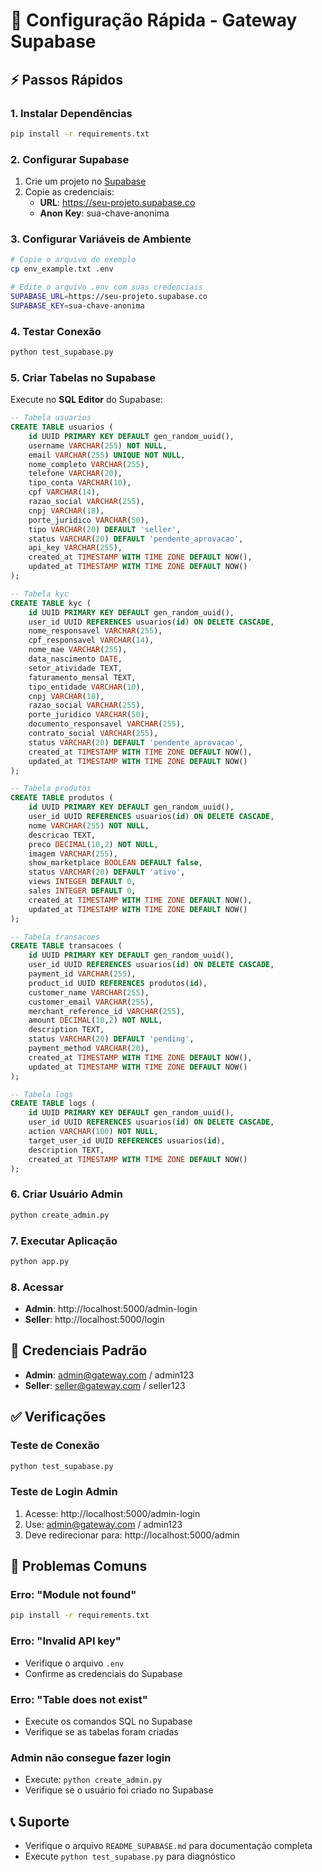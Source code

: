# 🚀 Configuração Rápida - Gateway Supabase

## ⚡ Passos Rápidos

### 1. Instalar Dependências
```bash
pip install -r requirements.txt
```

### 2. Configurar Supabase
1. Crie um projeto no [Supabase](https://supabase.com)
2. Copie as credenciais:
   - **URL**: https://seu-projeto.supabase.co
   - **Anon Key**: sua-chave-anonima

### 3. Configurar Variáveis de Ambiente
```bash
# Copie o arquivo de exemplo
cp env_example.txt .env

# Edite o arquivo .env com suas credenciais
SUPABASE_URL=https://seu-projeto.supabase.co
SUPABASE_KEY=sua-chave-anonima
```

### 4. Testar Conexão
```bash
python test_supabase.py
```

### 5. Criar Tabelas no Supabase
Execute no **SQL Editor** do Supabase:

```sql
-- Tabela usuarios
CREATE TABLE usuarios (
    id UUID PRIMARY KEY DEFAULT gen_random_uuid(),
    username VARCHAR(255) NOT NULL,
    email VARCHAR(255) UNIQUE NOT NULL,
    nome_completo VARCHAR(255),
    telefone VARCHAR(20),
    tipo_conta VARCHAR(10),
    cpf VARCHAR(14),
    razao_social VARCHAR(255),
    cnpj VARCHAR(18),
    porte_juridico VARCHAR(50),
    tipo VARCHAR(20) DEFAULT 'seller',
    status VARCHAR(20) DEFAULT 'pendente_aprovacao',
    api_key VARCHAR(255),
    created_at TIMESTAMP WITH TIME ZONE DEFAULT NOW(),
    updated_at TIMESTAMP WITH TIME ZONE DEFAULT NOW()
);

-- Tabela kyc
CREATE TABLE kyc (
    id UUID PRIMARY KEY DEFAULT gen_random_uuid(),
    user_id UUID REFERENCES usuarios(id) ON DELETE CASCADE,
    nome_responsavel VARCHAR(255),
    cpf_responsavel VARCHAR(14),
    nome_mae VARCHAR(255),
    data_nascimento DATE,
    setor_atividade TEXT,
    faturamento_mensal TEXT,
    tipo_entidade VARCHAR(10),
    cnpj VARCHAR(18),
    razao_social VARCHAR(255),
    porte_juridico VARCHAR(50),
    documento_responsavel VARCHAR(255),
    contrato_social VARCHAR(255),
    status VARCHAR(20) DEFAULT 'pendente_aprovacao',
    created_at TIMESTAMP WITH TIME ZONE DEFAULT NOW(),
    updated_at TIMESTAMP WITH TIME ZONE DEFAULT NOW()
);

-- Tabela produtos
CREATE TABLE produtos (
    id UUID PRIMARY KEY DEFAULT gen_random_uuid(),
    user_id UUID REFERENCES usuarios(id) ON DELETE CASCADE,
    nome VARCHAR(255) NOT NULL,
    descricao TEXT,
    preco DECIMAL(10,2) NOT NULL,
    imagem VARCHAR(255),
    show_marketplace BOOLEAN DEFAULT false,
    status VARCHAR(20) DEFAULT 'ativo',
    views INTEGER DEFAULT 0,
    sales INTEGER DEFAULT 0,
    created_at TIMESTAMP WITH TIME ZONE DEFAULT NOW(),
    updated_at TIMESTAMP WITH TIME ZONE DEFAULT NOW()
);

-- Tabela transacoes
CREATE TABLE transacoes (
    id UUID PRIMARY KEY DEFAULT gen_random_uuid(),
    user_id UUID REFERENCES usuarios(id) ON DELETE CASCADE,
    payment_id VARCHAR(255),
    product_id UUID REFERENCES produtos(id),
    customer_name VARCHAR(255),
    customer_email VARCHAR(255),
    merchant_reference_id VARCHAR(255),
    amount DECIMAL(10,2) NOT NULL,
    description TEXT,
    status VARCHAR(20) DEFAULT 'pending',
    payment_method VARCHAR(20),
    created_at TIMESTAMP WITH TIME ZONE DEFAULT NOW(),
    updated_at TIMESTAMP WITH TIME ZONE DEFAULT NOW()
);

-- Tabela logs
CREATE TABLE logs (
    id UUID PRIMARY KEY DEFAULT gen_random_uuid(),
    user_id UUID REFERENCES usuarios(id) ON DELETE CASCADE,
    action VARCHAR(100) NOT NULL,
    target_user_id UUID REFERENCES usuarios(id),
    description TEXT,
    created_at TIMESTAMP WITH TIME ZONE DEFAULT NOW()
);
```

### 6. Criar Usuário Admin
```bash
python create_admin.py
```

### 7. Executar Aplicação
```bash
python app.py
```

### 8. Acessar
- **Admin**: http://localhost:5000/admin-login
- **Seller**: http://localhost:5000/login

## 🔐 Credenciais Padrão
- **Admin**: admin@gateway.com / admin123
- **Seller**: seller@gateway.com / seller123

## ✅ Verificações

### Teste de Conexão
```bash
python test_supabase.py
```

### Teste de Login Admin
1. Acesse: http://localhost:5000/admin-login
2. Use: admin@gateway.com / admin123
3. Deve redirecionar para: http://localhost:5000/admin

## 🐛 Problemas Comuns

### Erro: "Module not found"
```bash
pip install -r requirements.txt
```

### Erro: "Invalid API key"
- Verifique o arquivo `.env`
- Confirme as credenciais do Supabase

### Erro: "Table does not exist"
- Execute os comandos SQL no Supabase
- Verifique se as tabelas foram criadas

### Admin não consegue fazer login
- Execute: `python create_admin.py`
- Verifique se o usuário foi criado no Supabase

## 📞 Suporte
- Verifique o arquivo `README_SUPABASE.md` para documentação completa
- Execute `python test_supabase.py` para diagnóstico

